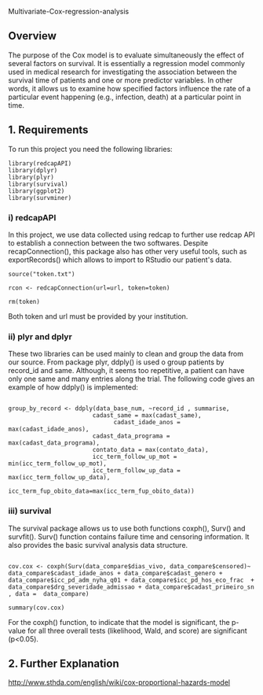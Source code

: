  Multivariate-Cox-regression-analysis
 
## Overview

The purpose of the Cox model is to evaluate simultaneously the effect of several factors on survival. It is essentially a regression model commonly used in medical research for investigating the association between the survival time of patients and one or more predictor variables. In other words, it allows us to examine how specified factors influence the rate of a particular event happening (e.g., infection, death) at a particular point in time.

## 1. Requirements

To run this project you need the following libraries:


```{r libraries, message=FALSE, warning=FALSE}
library(redcapAPI)
library(dplyr)
library(plyr)
library(survival)
library(ggplot2)
library(survminer)
```

### i) redcapAPI

In this project, we use data collected using redcap to further use redcap API to establish a connection between the two softwares. Despite recapConnection(), this package also has other very useful tools, such as exportRecords() which allows to import to RStudio our patient's data.

```{r rcon, message=FALSE, warning=FALSE, paged.print=FALSE}
source("token.txt")

rcon <- redcapConnection(url=url, token=token)

rm(token)
```

Both token and url must be provided by your institution.

### ii) plyr and dplyr

These two libraries can be used mainly to clean and group the data from our source. From package plyr, ddply() is used o group patients by record_id and same. Although, it seems too repetitive, a patient can have only one same and many entries along the trial. The following code gives an example of how ddply() is implemented:

```{r grouping, eval=FALSE, message=FALSE, warning=FALSE, include=FALSE, paged.print=FALSE}

group_by_record <- ddply(data_base_num, ~record_id , summarise,
                        cadast_same = max(cadast_same),
			                  cadast_idade_anos = max(cadast_idade_anos),
                        cadast_data_programa = max(cadast_data_programa),
                        contato_data = max(contato_data),
                        icc_term_follow_up_mot = min(icc_term_follow_up_mot),
                        icc_term_follow_up_data = max(icc_term_follow_up_data),
                        icc_term_fup_obito_data=max(icc_term_fup_obito_data))
```


### iii) survival

The survival package allows us to use both functions coxph(), Surv() and survfit(). Surv() function contains failure time and censoring information. It also provides the basic survival analysis data structure.

```{r cox, echo=FALSE, message=FALSE, warning=FALSE}

cov.cox <- coxph(Surv(data_compare$dias_vivo, data_compare$censored)~ data_compare$cadast_idade_anos + data_compare$cadast_genero + data_compare$icc_pd_adm_nyha_q01 + data_compare$icc_pd_hos_eco_frac  +  data_compare$drg_severidade_admissao + data_compare$cadast_primeiro_sn , data =  data_compare)

summary(cov.cox)

```

For the coxph() function, to indicate that the model is significant, the p-value for all three overall tests (likelihood, Wald, and score) are significant (p<0.05). 

## 2. Further Explanation

http://www.sthda.com/english/wiki/cox-proportional-hazards-model
